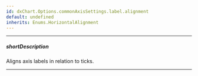 ```yaml
---
id: dxChart.Options.commonAxisSettings.label.alignment
default: undefined
inherits: Enums.HorizontalAlignment
---
```

---
##### shortDescription
Aligns axis labels in relation to ticks.

---
<!-- Description goes here -->
